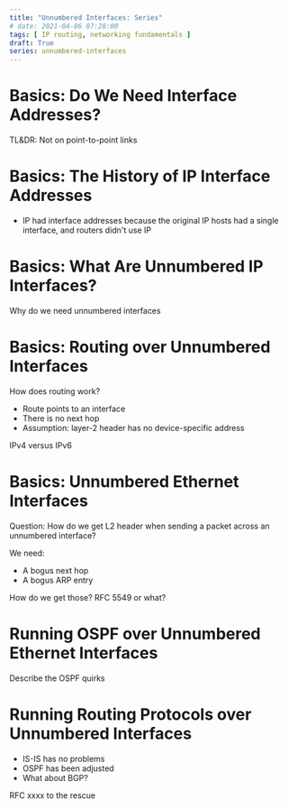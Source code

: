 ```yaml
---
title: "Unnumbered Interfaces: Series"
# date: 2021-04-06 07:28:00
tags: [ IP routing, networking fundamentals ]
draft: True
series: unnumbered-interfaces
---
```

# Basics: Do We Need Interface Addresses?

TL&DR: Not on point-to-point links

# Basics: The History of IP Interface Addresses

* IP had interface addresses because the original IP hosts had a single interface, and routers didn't use IP

# Basics: What Are Unnumbered IP Interfaces?

Why do we need unnumbered interfaces

# Basics: Routing over Unnumbered Interfaces

How does routing work?
* Route points to an interface
* There is no next hop
* Assumption: layer-2 header has no device-specific address

IPv4 versus IPv6

# Basics: Unnumbered Ethernet Interfaces

Question: How do we get L2 header when sending a packet across an unnumbered interface?

We need:
* A bogus next hop
* A bogus ARP entry

How do we get those? RFC 5549 or what?

# Running OSPF over Unnumbered Ethernet Interfaces

Describe the OSPF quirks 

# Running Routing Protocols over Unnumbered Interfaces

* IS-IS has no problems
* OSPF has been adjusted
* What about BGP?

RFC xxxx to the rescue